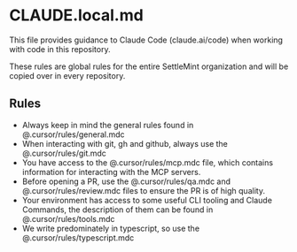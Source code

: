 # CLAUDE.local.md

<!-- 
ORGANIZATIONAL RULE STRUCTURE FOR CLAUDE CODE
=============================================
This file establishes the foundational rule architecture for Claude Code
across ALL SettleMint repositories. It provides:

1. RULE ORGANIZATION - Clear separation between global vs project-specific rules
2. CROSS-REPOSITORY CONSISTENCY - Ensures consistent development practices
3. MODULAR RULE SYSTEM - Each rule file has a specific purpose and scope
4. MCP INTEGRATION FRAMEWORK - Standardized external service integration

ARCHITECTURAL BENEFITS:
- CONSISTENCY: Same development standards across all SettleMint projects
- MAINTAINABILITY: Changes to global rules propagate to all repositories
- MODULARITY: Rules are separated by concern (git, qa, review, tools, etc.)
- EXTENSIBILITY: New rule categories can be added without breaking existing ones

This organizational approach ensures that improvements to development
practices benefit the entire SettleMint ecosystem, not just individual projects.

RULE HIERARCHY:
1. CLAUDE.local.md (this file) - Global organizational rules
2. CLAUDE.md - Project-specific rules and guidelines
3. .cursor/rules/*.mdc - Specialized rule modules
4. .claude/commands/*.md - Workflow automation commands
-->

This file provides guidance to Claude Code (claude.ai/code) when working with
code in this repository.

These rules are global rules for the entire SettleMint organization and will be
copied over in every repository.

## Rules

<!-- 
MODULAR RULE SYSTEM REFERENCES
==============================
Each rule below references a specialized module that handles a specific
aspect of development. This modular approach provides:

1. SEPARATION OF CONCERNS - Each rule file has a single responsibility
2. MAINTAINABILITY - Updates to specific areas don't affect others  
3. REUSABILITY - Rules can be shared across different workflows
4. CLARITY - Developers know exactly where to find specific guidance

RULE MODULE PURPOSES:
- general.mdc: Core development principles and architectural guidance
- git.mdc: Version control, branching, and commit standards
- mcp.mdc: External service integration (Linear, Sentry, Context7, etc.)
- qa.mdc: Quality assurance and testing requirements
- review.mdc: PR review process and quality gates
- tools.mdc: CLI tooling, commands, and workflow automation
- typescript.mdc: Language-specific rules and patterns
-->

- Always keep in mind the general rules found in @.cursor/rules/general.mdc
- When interacting with git, gh and github, always use the
  @.cursor/rules/git.mdc
- You have access to the @.cursor/rules/mcp.mdc file, which contains information
  for interacting with the MCP servers.
- Before opening a PR, use the @.cursor/rules/qa.mdc and
  @.cursor/rules/review.mdc files to ensure the PR is of high quality.
- Your environment has access to some useful CLI tooling and Claude Commands,
  the description of them can be found in @.cursor/rules/tools.mdc
- We write predominately in typescript, so use the @.cursor/rules/typescript.mdc
